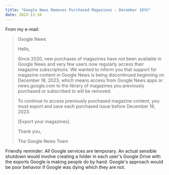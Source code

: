 ```yaml
---
title: "Google News Removes Purchased Magazines - December 18th"
date: 2023-11-16
---
```


From my e-mail:

> Google News
>
> Hello,
>
> Since 2020, new purchases of magazines have not been available in Google News and very few users now regularly access their magazine subscriptions. We wanted to inform you that support for magazine content in Google News is being discontinued beginning on December 18, 2023, which means access from Google News apps or news.google.com to the library of magazines you previously purchased or subscribed to will be removed.
> 
> To continue to access previously purchased magazine content, you must export and save each purchased issue before December 18, 2023.
> 
> \[Export your magazines\]
>
> Thank you,
>
> The Google News Team

Friendly reminder: All Google services are temporary. An actual sensible shutdown would involve creating a folder in each user's Google Drive with the exports Google is making people do by hand. Google's approach would be poor behavior if Google was dying which they are not.